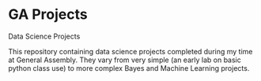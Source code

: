 # GA Projects
Data Science Projects

This repository containing data science projects completed during my time at General Assembly. They vary from very simple (an early lab on basic python class use) to more complex Bayes and Machine Learning projects.

